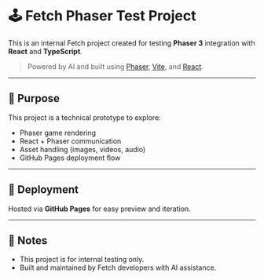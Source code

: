# 🕹️ Fetch Phaser Test Project

This is an internal Fetch project created for testing **Phaser 3** integration with **React** and **TypeScript**.

> Powered by AI and built using [Phaser](https://phaser.io/), [Vite](https://vitejs.dev/), and [React](https://react.dev/).

---

## 🚧 Purpose

This project is a technical prototype to explore:

- Phaser game rendering
- React + Phaser communication
- Asset handling (images, videos, audio)
- GitHub Pages deployment flow

---

## 🚀 Deployment

Hosted via **GitHub Pages** for easy preview and iteration.

---

## 🧠 Notes

- This project is for internal testing only.
- Built and maintained by Fetch developers with AI assistance.
